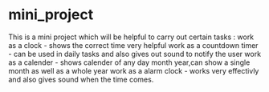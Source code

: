 # mini_project
This is a mini project which will be helpful to carry out certain tasks :
work as a clock - shows the correct time very helpful
work as a countdown timer - can be used in daily tasks and also gives out sound to notify the user
work as a calender - shows calender of any day month year,can show a single month as well as a whole year
work as a alarm clock - works very effectivly and also gives sound when the time comes.
